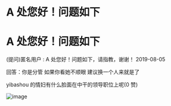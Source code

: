# A 处您好！问题如下

# A 处您好！问题如下

(提问)匿名用户 : A 处您好！问题如下，请指教，谢谢！ 2019-08-05

回答：你是分管 如果你看她不顺眼 建议换一个人来就是了

yibashou 的情妇有什么脸面在中干的领导职位上呢(0 赞)

![image](img/Image_066.png)